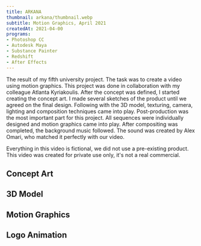 ```yaml
---
title: ARKANA
thumbnail: arkana/thumbnail.webp
subtitle: Motion Graphics, April 2021
createdAt: 2021-04-00
programs:
- Photoshop CC
- Autodesk Maya
- Substance Painter
- Redshift
- After Effects
---
```


The result of my fifth university project.
The task was to create a video using motion graphics.
This project was done in collaboration with my colleague Atlanta Kyriakoulis.
After the concept was defined, I started creating the concept art.
I made several sketches of the product until we agreed on the final design.
Following with the 3D model, texturing, camera, lighting and composition techniques came into play.
Post-production was the most important part for this project.
All sequences were individually designed and motion graphics came into play.
After compositing was completed, the background music followed. The sound was created by Alex Omari, who matched it perfectly with our video.

Everything in this video is fictional, we did not use a pre-existing product.
This video was created for private use only, it's not a real commercial.

<youtube-link video="3u3r_N1_c_E"></youtube-link>
<artstation-link artwork="oAGqmq"></artstation-link>

<asset-video src="arkana/arkana.webm"></asset-video>

## Concept Art
<asset-image src="arkana/concept_art.webp" alt="Concept Art"></asset-image>

## 3D Model
<asset-image src="arkana/model.webp" alt="3D Model"></asset-image>
<asset-image src="arkana/sideview.webp" alt="Side view"></asset-image>
<asset-image src="arkana/frontview.webp" alt="Front view"></asset-image>

## Motion Graphics
<asset-image src="arkana/motion_graphics_1.webp" alt="Motion Graphics"></asset-image>
<asset-image src="arkana/motion_graphics_2.webp" alt="Motion Graphics"></asset-image>

## Logo Animation
<asset-image src="arkana/logo.webp" alt="Logo Animation"></asset-image>
